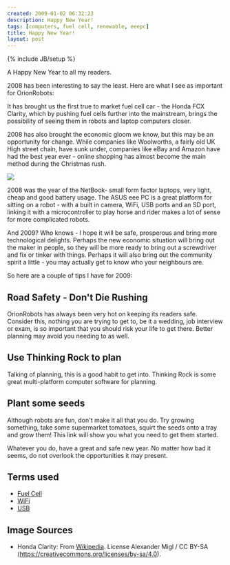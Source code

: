 ```yaml
---
created: 2009-01-02 06:32:23
description: Happy New Year!
tags: [computers, fuel cell, renewable, eeepc]
title: Happy New Year!
layout: post
---
```

{% include JB/setup %}

A Happy New Year to all my readers.

2008 has been interesting to say the least. Here are what I see as important for OrionRobots:

It has brought us the first true to market fuel cell car - the Honda FCX Clarity, which by pushing fuel cells further into the mainstream, brings the possibility of seeing them in robots and laptop computers closer.

2008 has also brought the economic gloom we know, but this may be an opportunity for change. While companies like Woolworths, a fairly old UK High street chain, have sunk under, companies like eBay and Amazon have had the best year ever - online shopping has almost become the main method during the Christmas rush.

<a href="https://www.amazon.co.uk/Asus-EeePC-Netbook-1-6GHz-Black/dp/B001C9SXKC/ref=as_li_ss_il?ie=UTF8&linkCode=li2&tag=orionrobots-21&linkId=031367d45dd9816ecc3da48fe98b146e&language=en_GB" target="_blank"><img border="0" src="//ws-eu.amazon-adsystem.com/widgets/q?_encoding=UTF8&ASIN=B001C9SXKC&Format=_SL160_&ID=AsinImage&MarketPlace=GB&ServiceVersion=20070822&WS=1&tag=orionrobots-21&language=en_GB" ></a><img src="https://ir-uk.amazon-adsystem.com/e/ir?t=orionrobots-21&language=en_GB&l=li2&o=2&a=B001C9SXKC" width="1" height="1" border="0" alt="" style="border:none !important; margin:0px !important;" />

2008 was the year of the NetBook- small form factor laptops, very light, cheap and good battery usage. The ASUS eee PC is a great platform for sitting on a robot - with a built in camera, WiFi, USB ports and an SD port, linking it with a microcontroller to play horse and rider makes a lot of sense for more complicated robots.

And 2009? Who knows - I hope it will be safe, prosperous and bring more technological delights. Perhaps the new economic situation will bring out the maker in people, so they will be more ready to bring out a screwdriver and fix or tinker with things. Perhaps it will also bring out the community spirit a little - you may actually get to know who your neighbours are.

So here are a couple of tips I have for 2009:

## Road Safety - Don't Die Rushing

OrionRobots has always been very hot on keeping its readers safe. Consider this, nothing you are trying to get to, be it a wedding, job interview or exam, is so important that you should risk your life to get there. Better planning may avoid you needing to as well.

## Use Thinking Rock to plan

Talking of planning, this is a good habit to get into. Thinking Rock is some great multi-platform computer software for planning.

## Plant some seeds

Although robots are fun, don't make it all that you do. Try growing something, take some supermarket tomatoes, squirt the seeds onto a tray and grow them! This link will show you what you need to get them started.

Whatever you do, have a great and safe new year. No matter how bad it seems, do not overlook the opportunities it may present.

## Terms used

* [Fuel Cell](/wiki/fuel_cell.html)
* [WiFi](/wiki/wifi.html)
* [USB](/wiki/usb.html)

## Image Sources

* Honda Clarity: From [Wikipedia](https://commons.wikimedia.org/wiki/File:Honda_Clarity_Fuel_Cell_IMG_0301.jpg). License Alexander Migl / CC BY-SA (<https://creativecommons.org/licenses/by-sa/4.0>).
